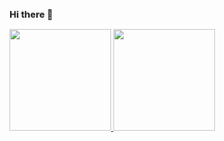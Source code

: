 ### Hi there 👋

<div>
<a href="https://github.com/brenostuff">
<img height="180em" src="https://github-readme-stats.vercel.app/api/top-langs/?username=brenostuff&layout=compact&langs_count=7&theme=dracula"/>
<img height="180em" src="https://github-readme-stats.vercel.app/api?username=brenostuff&show_icons=true&theme=dracula&include_all_commits=true&count_private=true"/>
</div>

<!--
**BrenoStuff/brenostuff** is a ✨ _special_ ✨ repository because its `README.md` (this file) appears on your GitHub profile.

Here are some ideas to get you started:

- 🔭 I’m currently working on ...
- 🌱 I’m currently learning ...
- 👯 I’m looking to collaborate on ...
- 🤔 I’m looking for help with ...
- 💬 Ask me about ...
- 📫 How to reach me: ...
- 😄 Pronouns: ...
- ⚡ Fun fact: ...
-->
